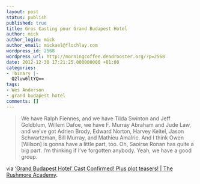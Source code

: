 ```yaml
---
layout: post
status: publish
published: true
title: Gros Casting pour Grand Budapest Hotel
author: mick
author_login: mick
author_email: mickael@flochlay.com
wordpress_id: 2568
wordpress_url: http://morningcoffee.deadrooster.org/?p=2568
date: 2012-12-30 17:21:25.000000000 +01:00
categories:
- !binary |-
  Q2luw6ltYQ==
tags:
- Wes Anderson
- grand budapest hotel
comments: []
---
```

<blockquote>We have Ralph Fiennes, and we have Tilda Swinton and Jeff Goldblum, Willem Dafoe, we have F. Murray Abraham and Jude Law, and we’ve got Adrien Brody, Edward Norton, Harvey Keitel, Jason Schwartzman, Bill Murray, and Mathieu Amalric. And I think Owen [Wilson] is gonna have a little part, too. Oh, Saoirse Ronan has quite a big part. I’m thinking if I’ve forgotten anybody. Yeah, we have a good group.</blockquote>
via <a href="http://rushmoreacademy.com/2012/12/grand-budapest-hotel-cast-confirmed-plus-plot-teasers-and-more/">‘Grand Budapest Hotel’ Cast Confirmed! Plus plot teasers! | The Rushmore Academy</a>.
